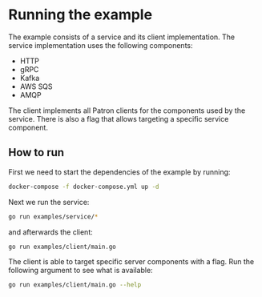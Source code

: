 # Running the example

The example consists of a service and its client implementation.
The service implementation uses the following components:

- HTTP
- gRPC
- Kafka
- AWS SQS
- AMQP

The client implements all Patron clients for the components used by the service. There is also a flag that allows targeting a specific service component.

## How to run

First we need to start the dependencies of the example by running:

```bash
docker-compose -f docker-compose.yml up -d
```

Next we run the service:

```bash
go run examples/service/*
```

and afterwards the client:

```bash
go run examples/client/main.go
```

The client is able to target specific server components with a flag. Run the following argument to see what is available:

```bash
go run examples/client/main.go --help
```
